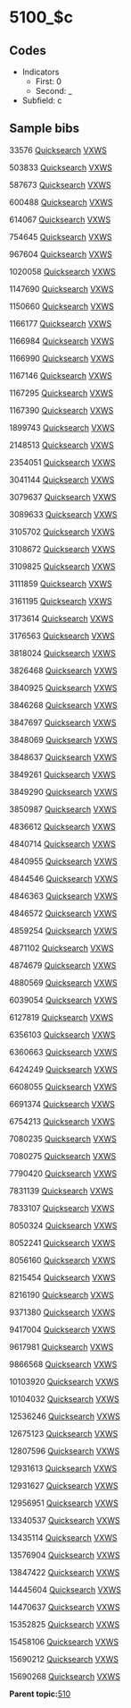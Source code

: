 # 5100\_$c

## Codes

-   Indicators
    -   First: 0
    -   Second: \_
-   Subfield: c

## Sample bibs

33576 [Quicksearch](https://search.library.yale.edu/catalog/33576) [VXWS](http://prodorbis.library.yale.edu:7014/vxws/GetHoldingsService?bibId=33576)

503833 [Quicksearch](https://search.library.yale.edu/catalog/503833) [VXWS](http://prodorbis.library.yale.edu:7014/vxws/GetHoldingsService?bibId=503833)

587673 [Quicksearch](https://search.library.yale.edu/catalog/587673) [VXWS](http://prodorbis.library.yale.edu:7014/vxws/GetHoldingsService?bibId=587673)

600488 [Quicksearch](https://search.library.yale.edu/catalog/600488) [VXWS](http://prodorbis.library.yale.edu:7014/vxws/GetHoldingsService?bibId=600488)

614067 [Quicksearch](https://search.library.yale.edu/catalog/614067) [VXWS](http://prodorbis.library.yale.edu:7014/vxws/GetHoldingsService?bibId=614067)

754645 [Quicksearch](https://search.library.yale.edu/catalog/754645) [VXWS](http://prodorbis.library.yale.edu:7014/vxws/GetHoldingsService?bibId=754645)

967604 [Quicksearch](https://search.library.yale.edu/catalog/967604) [VXWS](http://prodorbis.library.yale.edu:7014/vxws/GetHoldingsService?bibId=967604)

1020058 [Quicksearch](https://search.library.yale.edu/catalog/1020058) [VXWS](http://prodorbis.library.yale.edu:7014/vxws/GetHoldingsService?bibId=1020058)

1147690 [Quicksearch](https://search.library.yale.edu/catalog/1147690) [VXWS](http://prodorbis.library.yale.edu:7014/vxws/GetHoldingsService?bibId=1147690)

1150660 [Quicksearch](https://search.library.yale.edu/catalog/1150660) [VXWS](http://prodorbis.library.yale.edu:7014/vxws/GetHoldingsService?bibId=1150660)

1166177 [Quicksearch](https://search.library.yale.edu/catalog/1166177) [VXWS](http://prodorbis.library.yale.edu:7014/vxws/GetHoldingsService?bibId=1166177)

1166984 [Quicksearch](https://search.library.yale.edu/catalog/1166984) [VXWS](http://prodorbis.library.yale.edu:7014/vxws/GetHoldingsService?bibId=1166984)

1166990 [Quicksearch](https://search.library.yale.edu/catalog/1166990) [VXWS](http://prodorbis.library.yale.edu:7014/vxws/GetHoldingsService?bibId=1166990)

1167146 [Quicksearch](https://search.library.yale.edu/catalog/1167146) [VXWS](http://prodorbis.library.yale.edu:7014/vxws/GetHoldingsService?bibId=1167146)

1167295 [Quicksearch](https://search.library.yale.edu/catalog/1167295) [VXWS](http://prodorbis.library.yale.edu:7014/vxws/GetHoldingsService?bibId=1167295)

1167390 [Quicksearch](https://search.library.yale.edu/catalog/1167390) [VXWS](http://prodorbis.library.yale.edu:7014/vxws/GetHoldingsService?bibId=1167390)

1899743 [Quicksearch](https://search.library.yale.edu/catalog/1899743) [VXWS](http://prodorbis.library.yale.edu:7014/vxws/GetHoldingsService?bibId=1899743)

2148513 [Quicksearch](https://search.library.yale.edu/catalog/2148513) [VXWS](http://prodorbis.library.yale.edu:7014/vxws/GetHoldingsService?bibId=2148513)

2354051 [Quicksearch](https://search.library.yale.edu/catalog/2354051) [VXWS](http://prodorbis.library.yale.edu:7014/vxws/GetHoldingsService?bibId=2354051)

3041144 [Quicksearch](https://search.library.yale.edu/catalog/3041144) [VXWS](http://prodorbis.library.yale.edu:7014/vxws/GetHoldingsService?bibId=3041144)

3079637 [Quicksearch](https://search.library.yale.edu/catalog/3079637) [VXWS](http://prodorbis.library.yale.edu:7014/vxws/GetHoldingsService?bibId=3079637)

3089633 [Quicksearch](https://search.library.yale.edu/catalog/3089633) [VXWS](http://prodorbis.library.yale.edu:7014/vxws/GetHoldingsService?bibId=3089633)

3105702 [Quicksearch](https://search.library.yale.edu/catalog/3105702) [VXWS](http://prodorbis.library.yale.edu:7014/vxws/GetHoldingsService?bibId=3105702)

3108672 [Quicksearch](https://search.library.yale.edu/catalog/3108672) [VXWS](http://prodorbis.library.yale.edu:7014/vxws/GetHoldingsService?bibId=3108672)

3109825 [Quicksearch](https://search.library.yale.edu/catalog/3109825) [VXWS](http://prodorbis.library.yale.edu:7014/vxws/GetHoldingsService?bibId=3109825)

3111859 [Quicksearch](https://search.library.yale.edu/catalog/3111859) [VXWS](http://prodorbis.library.yale.edu:7014/vxws/GetHoldingsService?bibId=3111859)

3161195 [Quicksearch](https://search.library.yale.edu/catalog/3161195) [VXWS](http://prodorbis.library.yale.edu:7014/vxws/GetHoldingsService?bibId=3161195)

3173614 [Quicksearch](https://search.library.yale.edu/catalog/3173614) [VXWS](http://prodorbis.library.yale.edu:7014/vxws/GetHoldingsService?bibId=3173614)

3176563 [Quicksearch](https://search.library.yale.edu/catalog/3176563) [VXWS](http://prodorbis.library.yale.edu:7014/vxws/GetHoldingsService?bibId=3176563)

3818024 [Quicksearch](https://search.library.yale.edu/catalog/3818024) [VXWS](http://prodorbis.library.yale.edu:7014/vxws/GetHoldingsService?bibId=3818024)

3826468 [Quicksearch](https://search.library.yale.edu/catalog/3826468) [VXWS](http://prodorbis.library.yale.edu:7014/vxws/GetHoldingsService?bibId=3826468)

3840925 [Quicksearch](https://search.library.yale.edu/catalog/3840925) [VXWS](http://prodorbis.library.yale.edu:7014/vxws/GetHoldingsService?bibId=3840925)

3846268 [Quicksearch](https://search.library.yale.edu/catalog/3846268) [VXWS](http://prodorbis.library.yale.edu:7014/vxws/GetHoldingsService?bibId=3846268)

3847697 [Quicksearch](https://search.library.yale.edu/catalog/3847697) [VXWS](http://prodorbis.library.yale.edu:7014/vxws/GetHoldingsService?bibId=3847697)

3848069 [Quicksearch](https://search.library.yale.edu/catalog/3848069) [VXWS](http://prodorbis.library.yale.edu:7014/vxws/GetHoldingsService?bibId=3848069)

3848637 [Quicksearch](https://search.library.yale.edu/catalog/3848637) [VXWS](http://prodorbis.library.yale.edu:7014/vxws/GetHoldingsService?bibId=3848637)

3849261 [Quicksearch](https://search.library.yale.edu/catalog/3849261) [VXWS](http://prodorbis.library.yale.edu:7014/vxws/GetHoldingsService?bibId=3849261)

3849290 [Quicksearch](https://search.library.yale.edu/catalog/3849290) [VXWS](http://prodorbis.library.yale.edu:7014/vxws/GetHoldingsService?bibId=3849290)

3850987 [Quicksearch](https://search.library.yale.edu/catalog/3850987) [VXWS](http://prodorbis.library.yale.edu:7014/vxws/GetHoldingsService?bibId=3850987)

4836612 [Quicksearch](https://search.library.yale.edu/catalog/4836612) [VXWS](http://prodorbis.library.yale.edu:7014/vxws/GetHoldingsService?bibId=4836612)

4840714 [Quicksearch](https://search.library.yale.edu/catalog/4840714) [VXWS](http://prodorbis.library.yale.edu:7014/vxws/GetHoldingsService?bibId=4840714)

4840955 [Quicksearch](https://search.library.yale.edu/catalog/4840955) [VXWS](http://prodorbis.library.yale.edu:7014/vxws/GetHoldingsService?bibId=4840955)

4844546 [Quicksearch](https://search.library.yale.edu/catalog/4844546) [VXWS](http://prodorbis.library.yale.edu:7014/vxws/GetHoldingsService?bibId=4844546)

4846363 [Quicksearch](https://search.library.yale.edu/catalog/4846363) [VXWS](http://prodorbis.library.yale.edu:7014/vxws/GetHoldingsService?bibId=4846363)

4846572 [Quicksearch](https://search.library.yale.edu/catalog/4846572) [VXWS](http://prodorbis.library.yale.edu:7014/vxws/GetHoldingsService?bibId=4846572)

4859254 [Quicksearch](https://search.library.yale.edu/catalog/4859254) [VXWS](http://prodorbis.library.yale.edu:7014/vxws/GetHoldingsService?bibId=4859254)

4871102 [Quicksearch](https://search.library.yale.edu/catalog/4871102) [VXWS](http://prodorbis.library.yale.edu:7014/vxws/GetHoldingsService?bibId=4871102)

4874679 [Quicksearch](https://search.library.yale.edu/catalog/4874679) [VXWS](http://prodorbis.library.yale.edu:7014/vxws/GetHoldingsService?bibId=4874679)

4880569 [Quicksearch](https://search.library.yale.edu/catalog/4880569) [VXWS](http://prodorbis.library.yale.edu:7014/vxws/GetHoldingsService?bibId=4880569)

6039054 [Quicksearch](https://search.library.yale.edu/catalog/6039054) [VXWS](http://prodorbis.library.yale.edu:7014/vxws/GetHoldingsService?bibId=6039054)

6127819 [Quicksearch](https://search.library.yale.edu/catalog/6127819) [VXWS](http://prodorbis.library.yale.edu:7014/vxws/GetHoldingsService?bibId=6127819)

6356103 [Quicksearch](https://search.library.yale.edu/catalog/6356103) [VXWS](http://prodorbis.library.yale.edu:7014/vxws/GetHoldingsService?bibId=6356103)

6360663 [Quicksearch](https://search.library.yale.edu/catalog/6360663) [VXWS](http://prodorbis.library.yale.edu:7014/vxws/GetHoldingsService?bibId=6360663)

6424249 [Quicksearch](https://search.library.yale.edu/catalog/6424249) [VXWS](http://prodorbis.library.yale.edu:7014/vxws/GetHoldingsService?bibId=6424249)

6608055 [Quicksearch](https://search.library.yale.edu/catalog/6608055) [VXWS](http://prodorbis.library.yale.edu:7014/vxws/GetHoldingsService?bibId=6608055)

6691374 [Quicksearch](https://search.library.yale.edu/catalog/6691374) [VXWS](http://prodorbis.library.yale.edu:7014/vxws/GetHoldingsService?bibId=6691374)

6754213 [Quicksearch](https://search.library.yale.edu/catalog/6754213) [VXWS](http://prodorbis.library.yale.edu:7014/vxws/GetHoldingsService?bibId=6754213)

7080235 [Quicksearch](https://search.library.yale.edu/catalog/7080235) [VXWS](http://prodorbis.library.yale.edu:7014/vxws/GetHoldingsService?bibId=7080235)

7080275 [Quicksearch](https://search.library.yale.edu/catalog/7080275) [VXWS](http://prodorbis.library.yale.edu:7014/vxws/GetHoldingsService?bibId=7080275)

7790420 [Quicksearch](https://search.library.yale.edu/catalog/7790420) [VXWS](http://prodorbis.library.yale.edu:7014/vxws/GetHoldingsService?bibId=7790420)

7831139 [Quicksearch](https://search.library.yale.edu/catalog/7831139) [VXWS](http://prodorbis.library.yale.edu:7014/vxws/GetHoldingsService?bibId=7831139)

7833107 [Quicksearch](https://search.library.yale.edu/catalog/7833107) [VXWS](http://prodorbis.library.yale.edu:7014/vxws/GetHoldingsService?bibId=7833107)

8050324 [Quicksearch](https://search.library.yale.edu/catalog/8050324) [VXWS](http://prodorbis.library.yale.edu:7014/vxws/GetHoldingsService?bibId=8050324)

8052241 [Quicksearch](https://search.library.yale.edu/catalog/8052241) [VXWS](http://prodorbis.library.yale.edu:7014/vxws/GetHoldingsService?bibId=8052241)

8056160 [Quicksearch](https://search.library.yale.edu/catalog/8056160) [VXWS](http://prodorbis.library.yale.edu:7014/vxws/GetHoldingsService?bibId=8056160)

8215454 [Quicksearch](https://search.library.yale.edu/catalog/8215454) [VXWS](http://prodorbis.library.yale.edu:7014/vxws/GetHoldingsService?bibId=8215454)

8216190 [Quicksearch](https://search.library.yale.edu/catalog/8216190) [VXWS](http://prodorbis.library.yale.edu:7014/vxws/GetHoldingsService?bibId=8216190)

9371380 [Quicksearch](https://search.library.yale.edu/catalog/9371380) [VXWS](http://prodorbis.library.yale.edu:7014/vxws/GetHoldingsService?bibId=9371380)

9417004 [Quicksearch](https://search.library.yale.edu/catalog/9417004) [VXWS](http://prodorbis.library.yale.edu:7014/vxws/GetHoldingsService?bibId=9417004)

9617981 [Quicksearch](https://search.library.yale.edu/catalog/9617981) [VXWS](http://prodorbis.library.yale.edu:7014/vxws/GetHoldingsService?bibId=9617981)

9866568 [Quicksearch](https://search.library.yale.edu/catalog/9866568) [VXWS](http://prodorbis.library.yale.edu:7014/vxws/GetHoldingsService?bibId=9866568)

10103920 [Quicksearch](https://search.library.yale.edu/catalog/10103920) [VXWS](http://prodorbis.library.yale.edu:7014/vxws/GetHoldingsService?bibId=10103920)

10104032 [Quicksearch](https://search.library.yale.edu/catalog/10104032) [VXWS](http://prodorbis.library.yale.edu:7014/vxws/GetHoldingsService?bibId=10104032)

12536246 [Quicksearch](https://search.library.yale.edu/catalog/12536246) [VXWS](http://prodorbis.library.yale.edu:7014/vxws/GetHoldingsService?bibId=12536246)

12675123 [Quicksearch](https://search.library.yale.edu/catalog/12675123) [VXWS](http://prodorbis.library.yale.edu:7014/vxws/GetHoldingsService?bibId=12675123)

12807596 [Quicksearch](https://search.library.yale.edu/catalog/12807596) [VXWS](http://prodorbis.library.yale.edu:7014/vxws/GetHoldingsService?bibId=12807596)

12931613 [Quicksearch](https://search.library.yale.edu/catalog/12931613) [VXWS](http://prodorbis.library.yale.edu:7014/vxws/GetHoldingsService?bibId=12931613)

12931627 [Quicksearch](https://search.library.yale.edu/catalog/12931627) [VXWS](http://prodorbis.library.yale.edu:7014/vxws/GetHoldingsService?bibId=12931627)

12956951 [Quicksearch](https://search.library.yale.edu/catalog/12956951) [VXWS](http://prodorbis.library.yale.edu:7014/vxws/GetHoldingsService?bibId=12956951)

13340537 [Quicksearch](https://search.library.yale.edu/catalog/13340537) [VXWS](http://prodorbis.library.yale.edu:7014/vxws/GetHoldingsService?bibId=13340537)

13435114 [Quicksearch](https://search.library.yale.edu/catalog/13435114) [VXWS](http://prodorbis.library.yale.edu:7014/vxws/GetHoldingsService?bibId=13435114)

13576904 [Quicksearch](https://search.library.yale.edu/catalog/13576904) [VXWS](http://prodorbis.library.yale.edu:7014/vxws/GetHoldingsService?bibId=13576904)

13847422 [Quicksearch](https://search.library.yale.edu/catalog/13847422) [VXWS](http://prodorbis.library.yale.edu:7014/vxws/GetHoldingsService?bibId=13847422)

14445604 [Quicksearch](https://search.library.yale.edu/catalog/14445604) [VXWS](http://prodorbis.library.yale.edu:7014/vxws/GetHoldingsService?bibId=14445604)

14470637 [Quicksearch](https://search.library.yale.edu/catalog/14470637) [VXWS](http://prodorbis.library.yale.edu:7014/vxws/GetHoldingsService?bibId=14470637)

15352825 [Quicksearch](https://search.library.yale.edu/catalog/15352825) [VXWS](http://prodorbis.library.yale.edu:7014/vxws/GetHoldingsService?bibId=15352825)

15458106 [Quicksearch](https://search.library.yale.edu/catalog/15458106) [VXWS](http://prodorbis.library.yale.edu:7014/vxws/GetHoldingsService?bibId=15458106)

15690212 [Quicksearch](https://search.library.yale.edu/catalog/15690212) [VXWS](http://prodorbis.library.yale.edu:7014/vxws/GetHoldingsService?bibId=15690212)

15690268 [Quicksearch](https://search.library.yale.edu/catalog/15690268) [VXWS](http://prodorbis.library.yale.edu:7014/vxws/GetHoldingsService?bibId=15690268)

**Parent topic:**[510](../../tags/510/510.md)

